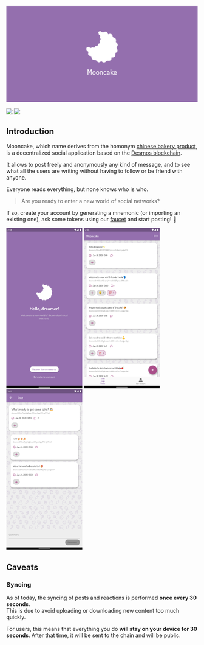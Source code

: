 ![Cover image](.img/cover.png)

[![](https://img.shields.io/badge/100%25-flutter-blue)](https://flutter.dev)
[![](https://img.shields.io/badge/based%20on-desmos-orange)](https://desmos.network)

## Introduction
Mooncake, which name derives from the homonym [chinese bakery product](https://en.wikipedia.org/wiki/Mooncake), is a decentralized social application based on the [Desmos blockchain](https://github.com/desmos-labs/desmos).

It allows to post freely and anonymously any kind of message, and to see what all the users are writing without having to follow or be friend with anyone. 

Everyone reads everything, but none knows who is who. 

> Are you ready to enter a new world of social networks? 

If so, create your account by generating a mnemonic (or importing an existing one), ask some tokens using our [faucet](https://faucet.desmos.network/) and start posting! 📜

<img src="./.img/screen_login.png" alt="Login screen" width="200">
<img src="./.img/screen_list.png" alt="List screen" width="200">
<img src="./.img/screen_detail.png" alt="Detail screen" width="200">

## Caveats
### Syncing
As of today, the syncing of posts and reactions is performed **once every 30 seconds**.  
This is due to avoid uploading or downloading new content too much quickly. 

For users, this means that everything you do **will stay on your device for 30 seconds**. After that time, it will be sent to the chain and will be public.  